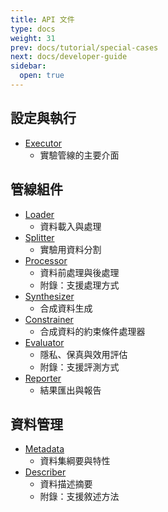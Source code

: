 ```yaml
---
title: API 文件
type: docs
weight: 31
prev: docs/tutorial/special-cases
next: docs/developer-guide
sidebar:
  open: true
---
```



## 設定與執行
- [Executor](./executor)
  - 實驗管線的主要介面

## 管線組件
- [Loader](./loader)
  - 資料載入與處理
- [Splitter](./splitter)
  - 實驗用資料分割
- [Processor](./processor)
  - 資料前處理與後處理
  - 附錄：支援處理方式
- [Synthesizer](./synthesizer)
  - 合成資料生成
- [Constrainer](./constrainer)
  - 合成資料的約束條件處理器
- [Evaluator](./evaluator)
  - 隱私、保真與效用評估
  - 附錄：支援評測方式
- [Reporter](./reporter)
  - 結果匯出與報告

## 資料管理
- [Metadata](./metadata)
  - 資料集綱要與特性
- [Describer](./describer)
  - 資料描述摘要
  - 附錄：支援敘述方法